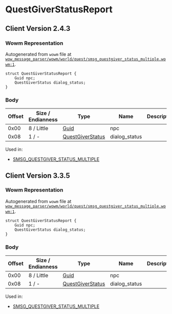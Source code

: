 # QuestGiverStatusReport

## Client Version 2.4.3

### Wowm Representation

Autogenerated from `wowm` file at [`wow_message_parser/wowm/world/quest/smsg_questgiver_status_multiple.wowm:1`](https://github.com/gtker/wow_messages/tree/main/wow_message_parser/wowm/world/quest/smsg_questgiver_status_multiple.wowm#L1).
```rust,ignore
struct QuestGiverStatusReport {
    Guid npc;
    QuestGiverStatus dialog_status;
}
```
### Body

| Offset | Size / Endianness | Type | Name | Description | Comment |
| ------ | ----------------- | ---- | ---- | ----------- | ------- |
| 0x00 | 8 / Little | [Guid](../spec/packed-guid.md) | npc |  |  |
| 0x08 | 1 / - | [QuestGiverStatus](questgiverstatus.md) | dialog_status |  |  |


Used in:
* [SMSG_QUESTGIVER_STATUS_MULTIPLE](smsg_questgiver_status_multiple.md)

## Client Version 3.3.5

### Wowm Representation

Autogenerated from `wowm` file at [`wow_message_parser/wowm/world/quest/smsg_questgiver_status_multiple.wowm:1`](https://github.com/gtker/wow_messages/tree/main/wow_message_parser/wowm/world/quest/smsg_questgiver_status_multiple.wowm#L1).
```rust,ignore
struct QuestGiverStatusReport {
    Guid npc;
    QuestGiverStatus dialog_status;
}
```
### Body

| Offset | Size / Endianness | Type | Name | Description | Comment |
| ------ | ----------------- | ---- | ---- | ----------- | ------- |
| 0x00 | 8 / Little | [Guid](../spec/packed-guid.md) | npc |  |  |
| 0x08 | 1 / - | [QuestGiverStatus](questgiverstatus.md) | dialog_status |  |  |


Used in:
* [SMSG_QUESTGIVER_STATUS_MULTIPLE](smsg_questgiver_status_multiple.md)

